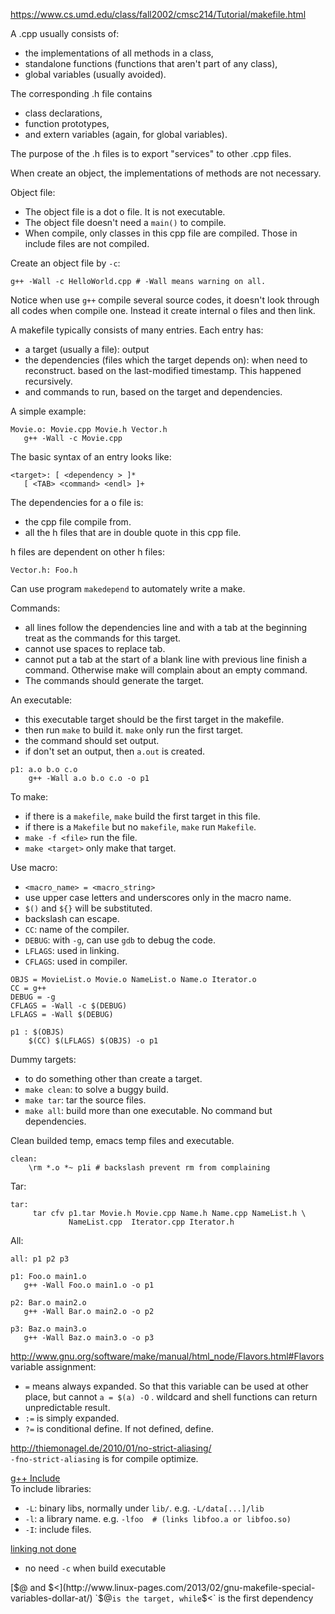 https://www.cs.umd.edu/class/fall2002/cmsc214/Tutorial/makefile.html  

A .cpp usually consists of:
- the implementations of all methods in a class,
- standalone functions (functions that aren't part of any class),
- global variables (usually avoided). 

The corresponding .h file contains
- class declarations,
- function prototypes,
- and extern variables (again, for global variables). 

The purpose of the .h files is to export "services" to other .cpp files. 

When create an object, the implementations of methods are not necessary. 

Object file:  
- The object file is a dot o file. It is not executable.  
- The object file doesn't need a `main()` to compile.  
- When compile, only classes in this cpp file are compiled. Those in include files are not compiled.  

Create an object file by `-c`:  
```
g++ -Wall -c HelloWorld.cpp # -Wall means warning on all.  
```

Notice when use `g++` compile several source codes, it doesn't look through all codes when compile one. Instead it create internal o files and then link.  
  
A makefile typically consists of many entries. Each entry has:
- a target (usually a file): output  
- the dependencies (files which the target depends on): when need to reconstruct. based on the last-modified timestamp. This happened recursively.  
- and commands to run, based on the target and dependencies. 

A simple example:  
```
Movie.o: Movie.cpp Movie.h Vector.h
   g++ -Wall -c Movie.cpp
```

The basic syntax of an entry looks like:
```
<target>: [ <dependency > ]*
   [ <TAB> <command> <endl> ]+
```

The dependencies for a o file is:  
- the cpp file compile from.  
- all the h files that are in double quote in this cpp file.  

h files are dependent on other h files:  
```
Vector.h: Foo.h
```

Can use program `makedepend` to automately write a make.  

Commands:  
- all lines follow the dependencies line and with a tab at the beginning treat as the commands for this target.  
- cannot use spaces to replace tab.  
- cannot put a tab at the start of a blank line with previous line finish a command. Otherwise make will complain about an empty command.  
- The commands should generate the target.  

An executable:  
- this executable target should be the first target in the makefile.  
- then run `make` to build it. `make` only run the first target.  
- the command should set output.  
- if don't set an output, then `a.out` is created.  

```
p1: a.o b.o c.o
    g++ -Wall a.o b.o c.o -o p1
```

To make:  
- if there is a `makefile`, `make` build the first target in this file.  
- if there is a `Makefile` but no `makefile`, `make` run `Makefile`.  
- `make -f <file>` run the file.  
- `make <target>` only make that target.  

Use macro:  
- `<macro_name> = <macro_string>`  
- use upper case letters and underscores only in the macro name.  
- `$()` and `${}` will be substituted.  
- backslash can escape.  
- `CC`: name of the compiler.  
- `DEBUG`: with `-g`, can use `gdb` to debug the code.  
- `LFLAGS`: used in linking.  
- `CFLAGS`: used in compiler.  

```
OBJS = MovieList.o Movie.o NameList.o Name.o Iterator.o
CC = g++
DEBUG = -g
CFLAGS = -Wall -c $(DEBUG)
LFLAGS = -Wall $(DEBUG)

p1 : $(OBJS)
    $(CC) $(LFLAGS) $(OBJS) -o p1
```

Dummy targets:  
- to do something other than create a target.  
- `make clean`: to solve a buggy build.  
- `make tar`: tar the source files.  
- `make all`: build more than one executable. No command but dependencies.  

Clean builded temp, emacs temp files and executable.  
```
clean: 
    \rm *.o *~ p1i # backslash prevent rm from complaining
```

Tar:  
```
tar:
     tar cfv p1.tar Movie.h Movie.cpp Name.h Name.cpp NameList.h \
             NameList.cpp  Iterator.cpp Iterator.h
```

All:  
```
all: p1 p2 p3

p1: Foo.o main1.o
   g++ -Wall Foo.o main1.o -o p1

p2: Bar.o main2.o
   g++ -Wall Bar.o main2.o -o p2

p3: Baz.o main3.o
   g++ -Wall Baz.o main3.o -o p3
```

http://www.gnu.org/software/make/manual/html_node/Flavors.html#Flavors  
variable assignment: 
- `=` means always expanded. So that this variable can be used at other place, but cannot `a = $(a) -O` . wildcard and shell functions can return unpredictable result.  
- `:=` is simply expanded. 
- `?=` is conditional define. If not defined, define.  

http://thiemonagel.de/2010/01/no-strict-aliasing/  
`-fno-strict-aliasing` is for compile optimize.  

[g++ Include](http://stackoverflow.com/questions/6141147/how-do-i-include-a-path-to-libraries-in-g)  
To include libraries:  
- `-L`: binary libs, normally under `lib/`. e.g. `-L/data[...]/lib`  
- `-l`: a library name. e.g. `-lfoo  # (links libfoo.a or libfoo.so)`  
- `-I`: include files.  

[linking not done](http://stackoverflow.com/questions/2395158/linker-error-linker-input-file-unused-because-linking-not-done-undefined-ref)
- no need `-c` when build executable

[$@ and $<](http://www.linux-pages.com/2013/02/gnu-makefile-special-variables-dollar-at/)
`$@` is the target, while `$<` is the first dependency

